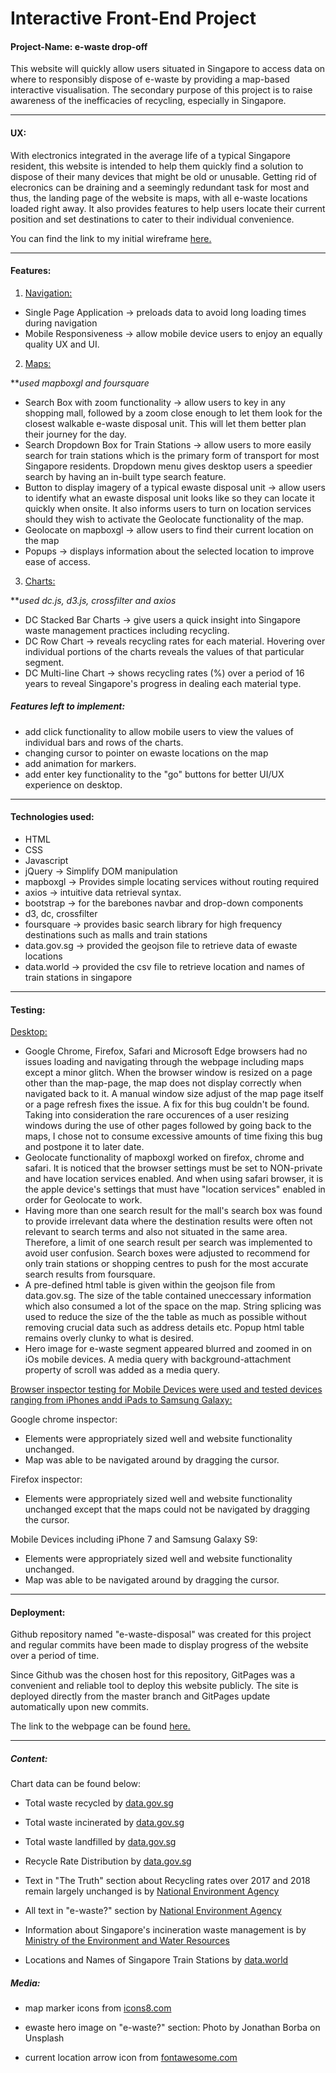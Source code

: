 # Interactive Front-End Project
#### Project-Name: e-waste drop-off
This website will quickly allow users situated in Singapore to access data on where to responsibly dispose of e-waste by providing a map-based interactive visualisation. 
The secondary purpose of this project is to raise awareness of the inefficacies of recycling, especially in Singapore. 

<hr>

#### UX:
With electronics integrated in the average life of a typical Singapore resident, this website is intended to help them quickly find a solution to dispose of their many devices that might be old or unusable. Getting rid of elecronics can be draining and a seemingly redundant task for most and thus, the landing page of the website is maps, with all e-waste locations loaded right away. It also provides features to help users locate their current position and set destinations to cater to their individual convenience.  

You can find the link to my initial wireframe [here.](https://github.com/jaymanmt/e-waste-disposal/blob/master/wireframe/Interactive%20Development%20Project.png)

<hr>

#### Features:

1) <u>Navigation:</u>
- Single Page Application &rarr; preloads data to avoid long loading times during navigation
- Mobile Responsiveness &rarr; allow mobile device users to enjoy an equally quality UX and UI.

2) <u>Maps:</u>

***used mapboxgl and foursquare*
- Search Box with zoom functionality &rarr; allow users to key in any shopping mall, followed by a zoom close enough to let them look for the closest walkable e-waste disposal unit. This will let them better plan their journey for the day.
- Search Dropdown Box for Train Stations &rarr; allow users to more easily search for train stations which is the primary form of transport for most Singapore residents. Dropdown menu gives desktop users a speedier search by having an in-built type search feature. 
- Button to display imagery of a typical ewaste disposal unit &rarr; allow users to identify what an ewaste disposal unit looks like so they can locate it quickly when onsite. It also informs users to turn on location services should they wish to activate the Geolocate functionality of the map.
- Geolocate on mapboxgl &rarr; allow users to find their current location on the map
- Popups &rarr; displays information about the selected location to improve ease of access. 

3) <u>Charts:</u>

***used dc.js, d3.js, crossfilter and axios*
- DC Stacked Bar Charts &rarr; give users a quick insight into Singapore waste management practices including recycling. 
- DC Row Chart &rarr; reveals recycling rates for each material. Hovering over individual portions of the charts reveals the values of that particular segment.
- DC Multi-line Chart &rarr; shows recycling rates (%) over a period of 16 years to reveal Singapore's progress in dealing each material type. 

##### Features left to implement:
- add click functionality to allow mobile users to view the values of individual bars and rows of the charts.
- changing cursor to pointer on ewaste locations on the map
- add animation for markers.
- add enter key functionality to the "go" buttons for better UI/UX experience on desktop. 
<hr>

#### Technologies used:
- HTML
- CSS
- Javascript
- jQuery &rarr; Simplify DOM manipulation
- mapboxgl &rarr; Provides simple locating services without routing required
- axios &rarr; intuitive data retrieval syntax. 
- bootstrap &rarr; for the barebones navbar and drop-down components
- d3, dc, crossfilter
- foursquare &rarr; provides basic search library for high frequency destinations such as malls and train stations
- data.gov.sg &rarr; provided the geojson file to retrieve data of ewaste locations
- data.world &rarr; provided the csv file to retrieve location and names of train stations in singapore

<hr>

#### Testing:

<u>Desktop:</u> 
- Google Chrome, Firefox, Safari and Microsoft Edge browsers had no issues loading and navigating through the webpage including maps except a minor glitch. When the browser window is resized on a page other than the map-page, the map does not display correctly when navigated back to it. A manual window size adjust of the map page itself or a page refresh fixes the issue. A fix for this bug couldn't be found. Taking into consideration the rare occurences of a user resizing windows during the use of other pages followed by going back to the maps, I chose not to consume excessive amounts of time fixing this bug and postpone it to later date. 
- Geolocate functionality of mapboxgl worked on firefox, chrome and safari. It is noticed that the browser settings must be set to NON-private and have location services enabled. And when using safari browser, it is the apple device's settings that must have "location services" enabled in order for Geolocate to work.
- Having more than one search result for the mall's search box was found to provide irrelevant data where the destination results were often not relevant to search terms and also not situated in the same area. Therefore, a limit of one search result per search was implemented to avoid user confusion. Search boxes were adjusted to recommend for only train stations or shopping centres to push for the most accurate search results from foursquare.
- A pre-defined html table is given within the geojson file from data.gov.sg. The size of the table contained uneccessary information which also consumed a lot of the space on the map. String splicing was used to reduce the size of the the table as much as possible without removing crucial data such as address details etc. Popup html table remains overly clunky to what is desired. 
- Hero image for e-waste segment appeared blurred and zoomed in on iOs mobile devices. A media query with background-attachment property of scroll was added as a media query. 

<u>Browser inspector testing for Mobile Devices were used and tested devices ranging from iPhones andd iPads to Samsung Galaxy:</u>

Google chrome inspector:
- Elements were appropriately sized well and website functionality unchanged. 
- Map was able to be navigated around by dragging the cursor. 

Firefox inspector: 
- Elements were appropriately sized well and website functionality unchanged except that the maps could not be navigated by dragging the cursor.

Mobile Devices including iPhone 7 and Samsung Galaxy S9:
- Elements were appropriately sized well and website functionality unchanged. 
- Map was able to be navigated around by dragging the cursor. 

<hr>

#### Deployment:

Github repository named "e-waste-disposal" was created for this project and regular commits have been made to display progress of the website over a period of time. 

Since Github was the chosen host for this repository, GitPages was a convenient and reliable tool to deploy this website publicly. The site is deployed directly from the master branch and GitPages update automatically upon new commits.

The link to the webpage can be found [here.](https://jaymanmt.github.io/e-waste-disposal/)

<hr>

##### Content:

Chart data can be found below:

- Total waste recycled by [data.gov.sg](https://data.gov.sg/dataset/solid-waste-management-total-waste-recycled)

- Total waste incinerated by [data.gov.sg](https://data.gov.sg/dataset/solid-waste-management-total-waste-incinerated-annual?view_id=882ae208-bd25-4b99-8cc9-a3b7b24d063a&resource_id=e4c8461f-e7de-4fc3-ad25-cf068ae09509)

- Total waste landfilled by [data.gov.sg](https://data.gov.sg/dataset/solid-waste-management-total-waste-landfilled-annual)

- Recycle Rate Distribution by [data.gov.sg](https://data.gov.sg/dataset/resource-conservation-recycling-rate-by-waste-type)

 - Text in "The Truth" section about Recycling rates over 2017 and 2018 remain largely unchanged is by [National Environment Agency](https://www-nea-gov-sg-admin.cwp.sg/docs/default-source/our-services/waste-management/waste-stats---2003---2017e44f4011546a42c2b736db5193758791.pdf)
 - All text in "e-waste?" section by [National Environment Agency](https://www.nea.gov.sg/our-services/waste-management/3r-programmes-and-resources/e-waste-management)
 - Information about Singapore's incineration waste management is by [Ministry of the Environment and Water Resources](https://www.mewr.gov.sg/topic/incineration)
 - Locations and Names of Singapore Train Stations by [data.world](https://data.world/)

##### Media:
- map marker icons from [icons8.com](https://icons8.com/icons/set/waste)

- ewaste hero image on "e-waste?" section: Photo by Jonathan Borba on Unsplash

- current location arrow icon from [fontawesome.com](https://fontawesome.com/)

